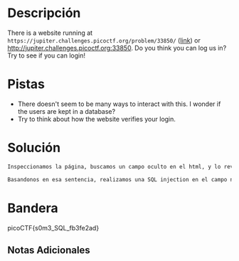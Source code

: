 # Descripción
There is a website running at `https://jupiter.challenges.picoctf.org/problem/33850/` ([link](https://jupiter.challenges.picoctf.org/problem/33850/)) or http://jupiter.challenges.picoctf.org:33850. Do you think you can log us in? Try to see if you can login!

# Pistas
- There doesn't seem to be many ways to interact with this. I wonder if the users are kept in a database?
- Try to think about how the website verifies your login.
# Solución

```bash
Inspeccionamos la página, buscamos un campo oculto en el html, y lo revelamos, si colocamos un valor nos rediirigirá a una página dónde nos mostrará una sentencia SQL.

Basandonos en esa sentencia, realizamos una SQL injection en el campo nombre o contraseña. 'or 1=1
```

# Bandera
picoCTF{s0m3_SQL_fb3fe2ad}
## Notas Adicionales

